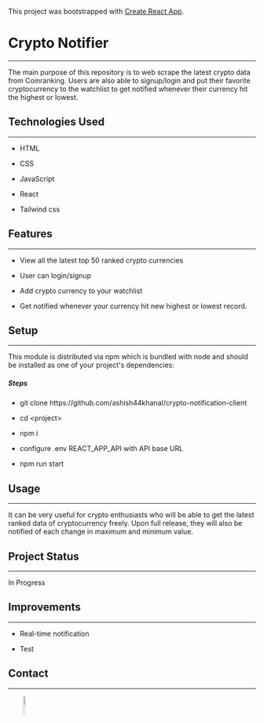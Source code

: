 

This project was bootstrapped with [Create React App](https://github.com/facebook/create-react-app).
<h1>Crypto Notifier</h1>
<hr><p>The main purpose of this repository is to web scrape the latest crypto data from Coinranking. Users are also able to signup/login and put their favorite cryptocurrency to the watchlist to get notified whenever their currency hit the highest or lowest.</p><h2>Technologies Used</h2>
<hr><ul>
<li>HTML</li>
</ul><ul>
<li>CSS</li>
</ul><ul>
<li>JavaScript</li>
</ul><ul>
<li>React</li>
</ul><ul>
<li>Tailwind css</li>
</ul><h2>Features</h2>
<hr><ul>
<li>View all the latest top 50 ranked crypto currencies</li>
</ul><ul>
<li>User can login/signup</li>
</ul><ul>
<li>Add crypto currency to your watchlist</li>
</ul><ul>
<li>Get notified whenever your currency hit new highest or lowest record.</li>
</ul><h2>Setup</h2>
<hr><p>This module is distributed via npm which is bundled with node and should be installed as one of your project's dependencies:</p><h5>Steps</h5><ul>
<li>git clone https://github.com/ashish44khanal/crypto-notification-client</li>
</ul><ul>
<li>cd &lt;project&gt;</li>
</ul><ul>
<li>npm i</li>
</ul><ul>
<li>configure .env REACT_APP_API with API base URL</li>
</ul><ul>
<li>npm run start</li>
</ul><h2>Usage</h2>
<hr><p>It can be very useful for crypto enthusiasts who will be able to get the latest ranked data of cryptocurrency freely. Upon full release, they will also be notified of each change in maximum and minimum value.</p><h2>Project Status</h2>
<hr><p>In Progress</p><h2>Improvements</h2>
<hr><ul>
<li>Real-time notification</li>
</ul><ul>
<li>Test</li>
</ul><h2>Contact</h2>
<hr><p><span style="margin-right: 30px;"></span><a href="https://www.linkedin.com/in/ashish-khanal-44902a179/"><img target="_blank" src="https://cdn.jsdelivr.net/gh/devicons/devicon/icons/linkedin/linkedin-original.svg" style="width: 10%;"></a></p>

